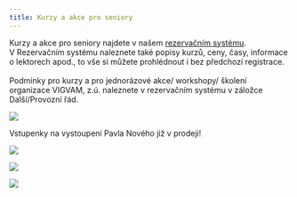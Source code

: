 ```yaml
---
title: Kurzy a akce pro seniory
---
```

Kurzy a akce pro seniory najdete v našem [rezervačním systému](https://vigvam.webooker.eu/).\
V Rezervačním systému naleznete také popisy kurzů, ceny, časy,  informace o lektorech apod., to vše si můžete prohlédnout i bez předchozí registrace. \
\
Podmínky pro kurzy a pro jednorázové akce/ workshopy/ školení organizace VIGVAM, z.ú. naleznete v rezervačním systému v záložce Další/Provozní řád.

![](/images/uploads/2019_podzim_zima_vigvam_pro-seniory_program.jpg)

Vstupenky na vystoupení Pavla Nového již  v prodeji!

![](/images/uploads/2019-10-16_vystoupeni_pavel_novy.jpg)

![](/images/uploads/2019-10-01_vigvam_fit-senior.jpg)

![](/images/uploads/2019_podzim_filmovy_klub_pro_seniory_vgv.jpg)
